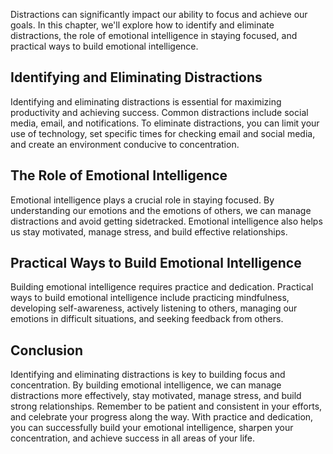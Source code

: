 
Distractions can significantly impact our ability to focus and achieve our goals. In this chapter, we'll explore how to identify and eliminate distractions, the role of emotional intelligence in staying focused, and practical ways to build emotional intelligence.

Identifying and Eliminating Distractions
----------------------------------------

Identifying and eliminating distractions is essential for maximizing productivity and achieving success. Common distractions include social media, email, and notifications. To eliminate distractions, you can limit your use of technology, set specific times for checking email and social media, and create an environment conducive to concentration.

The Role of Emotional Intelligence
----------------------------------

Emotional intelligence plays a crucial role in staying focused. By understanding our emotions and the emotions of others, we can manage distractions and avoid getting sidetracked. Emotional intelligence also helps us stay motivated, manage stress, and build effective relationships.

Practical Ways to Build Emotional Intelligence
----------------------------------------------

Building emotional intelligence requires practice and dedication. Practical ways to build emotional intelligence include practicing mindfulness, developing self-awareness, actively listening to others, managing our emotions in difficult situations, and seeking feedback from others.

Conclusion
----------

Identifying and eliminating distractions is key to building focus and concentration. By building emotional intelligence, we can manage distractions more effectively, stay motivated, manage stress, and build strong relationships. Remember to be patient and consistent in your efforts, and celebrate your progress along the way. With practice and dedication, you can successfully build your emotional intelligence, sharpen your concentration, and achieve success in all areas of your life.
